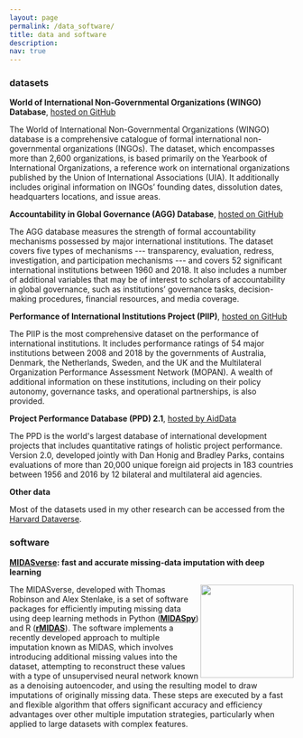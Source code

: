 ```yaml
---
layout: page
permalink: /data_software/
title: data and software
description:
nav: true
---
```


### datasets

**World of International Non-Governmental Organizations (WINGO) Database**, <a href ="https://github.com/ranjitlall/wingo"> hosted on GitHub </a>

The World of International Non-Governmental Organizations (WINGO) database is a comprehensive catalogue of formal international non-governmental organizations (INGOs). The dataset, which encompasses more than 2,600 organizations, is based primarily on the Yearbook of International Organizations, a reference work on international organizations published by the Union of International Associations (UIA). It additionally includes original information on INGOs’ founding dates, dissolution dates, headquarters locations, and issue areas.

**Accountability in Global Governance (AGG) Database**, <a href ="https://github.com/ranjitlall/agg"> hosted on GitHub </a>

The AGG database measures the strength of formal accountability mechanisms possessed by major international institutions. The dataset covers five types of mechanisms --- transparency, evaluation, redress, investigation, and participation mechanisms --- and covers 52 significant international institutions between 1960 and 2018. It also includes a number of additional variables that may be of interest to scholars of accountability in global governance, such as institutions’ governance tasks, decision-making procedures, financial resources, and media coverage.

**Performance of International Institutions Project (PIIP)**, <a href ="https://github.com/ranjitlall/piip"> hosted on GitHub </a>

The PIIP is the most comprehensive dataset on the performance of international institutions. It includes performance ratings of 54 major institutions between 2008 and 2018 by the governments of Australia, Denmark, the Netherlands, Sweden, and the UK and the Multilateral Organization Performance Assessment Network (MOPAN). A wealth of additional information on these institutions, including on their policy autonomy, governance tasks, and operational partnerships, is also provided.

**Project Performance Database (PPD) 2.1**, <a href ="https://www.aiddata.org/data/project-performance-database-ppd-version-2-0"> hosted by AidData </a>

The PPD is the world's largest database of international development projects that includes quantitative ratings of holistic project performance. Version 2.0, developed jointly with Dan Honig and Bradley Parks, contains evaluations of more than 20,000 unique foreign aid projects in 183 countries between 1956 and 2016 by 12 bilateral and multilateral aid agencies.

**Other data**

Most of the datasets used in my other research can be accessed from the [Harvard Dataverse](https://dataverse.harvard.edu/dataverse/harvard/?q=ranjit+lall).

### software

**[MIDASverse](https://github.com/MIDASverse): fast and accurate missing-data imputation with deep learning**

<img align="right" src="https://user-images.githubusercontent.com/35332935/173778078-eb427fbb-5b55-485d-9698-aa0cbde7ae73.png" width="165" height="165">

The MIDASverse, developed with Thomas Robinson and Alex Stenlake, is a set of software packages for efficiently imputing missing data using deep learning methods in Python (<a href ="https://github.com/MIDASverse/MIDASpy">**MIDASpy**</a>) and R (<a href ="https://github.com/MIDASverse/rMIDAS">**rMIDAS**</a>). The software implements a recently developed approach to multiple imputation known as MIDAS, which involves introducing additional missing values into the dataset, attempting to reconstruct these values with a type of unsupervised neural network known as a denoising autoencoder, and using the resulting model to draw imputations of originally missing data. These steps are executed by a fast and flexible algorithm that offers significant accuracy and efficiency advantages over other multiple imputation strategies, particularly when applied to large datasets with complex features.

